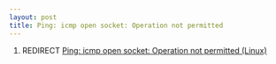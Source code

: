 ```yaml
---
layout: post 
title: Ping: icmp open socket: Operation not permitted
---
```


1.  REDIRECT [Ping: icmp open socket: Operation not permitted
    (Linux)](Ping:_icmp_open_socket:_Operation_not_permitted_(Linux) "wikilink")
